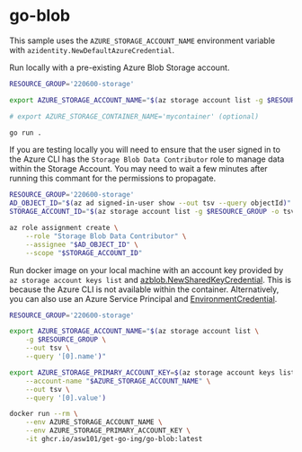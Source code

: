# go-blob

This sample uses the `AZURE_STORAGE_ACCOUNT_NAME` environment variable with `azidentity.NewDefaultAzureCredential`.

Run locally with a pre-existing Azure Blob Storage account.

```bash
RESOURCE_GROUP='220600-storage'

export AZURE_STORAGE_ACCOUNT_NAME="$(az storage account list -g $RESOURCE_GROUP -o tsv --query '[0].name')"

# export AZURE_STORAGE_CONTAINER_NAME='mycontainer' (optional)

go run .
```

If you are testing locally you will need to ensure that the user signed in to the Azure CLI has the `Storage Blob Data Contributor` role to manage data within the Storage Account. You may need to wait a few minutes after running this commant for the permissions to propagate.

```bash
RESOURCE_GROUP='220600-storage'
AD_OBJECT_ID="$(az ad signed-in-user show --out tsv --query objectId)"
STORAGE_ACCOUNT_ID="$(az storage account list -g $RESOURCE_GROUP -o tsv --query '[0].id')"

az role assignment create \
    --role "Storage Blob Data Contributor" \
    --assignee "$AD_OBJECT_ID" \
    --scope "$STORAGE_ACCOUNT_ID"
```

Run docker image on your local machine with an account key provided by `az storage account keys list` and [azblob.NewSharedKeyCredential](https://pkg.go.dev/github.com/Azure/azure-storage-blob-go/azblob#hdr-Credentials). This is because the Azure CLI is not available within the container. Alternatively, you can also use an Azure Service Principal and [EnvironmentCredential](https://docs.microsoft.com/en-us/azure/developer/go/azure-sdk-authentication?tabs=bash#-option-1-define-environment-variables). 

```bash
RESOURCE_GROUP='220600-storage'

export AZURE_STORAGE_ACCOUNT_NAME="$(az storage account list \
    -g $RESOURCE_GROUP \
    --out tsv \
    --query '[0].name')"

export AZURE_STORAGE_PRIMARY_ACCOUNT_KEY=$(az storage account keys list \
    --account-name "$AZURE_STORAGE_ACCOUNT_NAME" \
    --out tsv \
    --query '[0].value')

docker run --rm \
    --env AZURE_STORAGE_ACCOUNT_NAME \
    --env AZURE_STORAGE_PRIMARY_ACCOUNT_KEY \
    -it ghcr.io/asw101/get-go-ing/go-blob:latest
```
